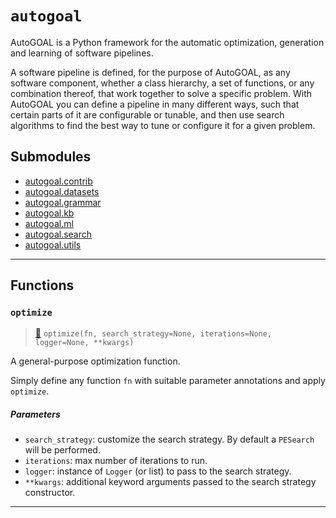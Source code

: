 # `autogoal`

AutoGOAL is a Python framework for the automatic optimization, generation and learning of software pipelines.

A software pipeline is defined, for the purpose of AutoGOAL, as any software component, whether a class hierarchy,
a set of functions, or any combination thereof, that work together to solve a specific problem.
With AutoGOAL you can define a pipeline in many different ways, such that certain parts of it are configurable or
tunable, and then use search algorithms to find the best way to tune or configure it for a given problem.

## Submodules

* [autogoal.contrib](/api/autogoal.contrib/)
* [autogoal.datasets](/api/autogoal.datasets/)
* [autogoal.grammar](/api/autogoal.grammar/)
* [autogoal.kb](/api/autogoal.kb/)
* [autogoal.ml](/api/autogoal.ml/)
* [autogoal.search](/api/autogoal.search/)
* [autogoal.utils](/api/autogoal.utils/)

---

## Functions

### `optimize`

> [📝](https://github.com/autogoal/autogoal/blob/master/autogoal/utils/_helpers.py#L40)
> `optimize(fn, search_strategy=None, iterations=None, logger=None, **kwargs)`

A general-purpose optimization function.

Simply define any function `fn` with suitable parameter annotations
and apply `optimize`.

##### Parameters

* `search_strategy`: customize the search strategy. By default a `PESearch` will be performed.
* `iterations`: max number of iterations to run.
* `logger`: instance of `Logger` (or list) to pass to the search strategy.
* `**kwargs`: additional keyword arguments passed to the search strategy constructor.

---
